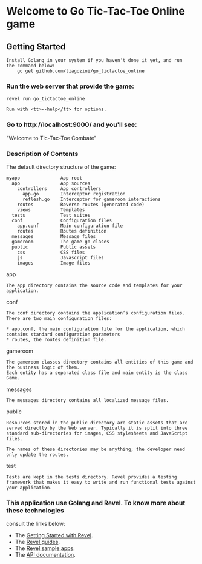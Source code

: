 # Welcome to Go Tic-Tac-Toe Online game

## Getting Started
    Install Golang in your system if you haven't done it yet, and run
    the command below:
        go get github.com/tiagozini/go_tictactoe_online

### Run the web server that provide the game:

    revel run go_tictactoe_online

    Run with <tt>--help</tt> for options.

### Go to http://localhost:9000/ and you'll see:

"Welcome to Tic-Tac-Toe Combate"

### Description of Contents

The default directory structure of the game:

    myapp               App root
      app               App sources
        controllers     App controllers
          app.go        Interceptor registration
          reflesh.go    Interceptor for gameroom interactions
        routes          Reverse routes (generated code)
        views           Templates
      tests             Test suites
      conf              Configuration files
        app.conf        Main configuration file
        routes          Routes definition
      messages          Message files
      gameroom          The game go clases
      public            Public assets
        css             CSS files
        js              Javascript files
        images          Image files

app

    The app directory contains the source code and templates for your application.

conf

    The conf directory contains the application’s configuration files. There are two main configuration files:

    * app.conf, the main configuration file for the application, which contains standard configuration parameters
    * routes, the routes definition file.

gameroom

    The gameroom classes directory contains all entities of this game and the business logic of them.
    Each entity has a separated class file and main entity is the class Game.

messages

    The messages directory contains all localized message files.

public

    Resources stored in the public directory are static assets that are served directly by the Web server. Typically it is split into three standard sub-directories for images, CSS stylesheets and JavaScript files.

    The names of these directories may be anything; the developer need only update the routes.

test

    Tests are kept in the tests directory. Revel provides a testing framework that makes it easy to write and run functional tests against your application.

### This application use Golang and Revel. To know more about these technologies
consult the links below:

* The [Getting Started with Revel](http://revel.github.io/tutorial/index.html).
* The [Revel guides](http://revel.github.io/manual/index.html).
* The [Revel sample apps](http://revel.github.io/samples/index.html).
* The [API documentation](http://revel.github.io/docs/godoc/index.html).
